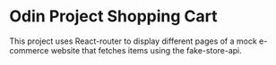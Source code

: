 # Odin Project Shopping Cart
This project uses React-router to display different pages of a mock e-commerce website that fetches items using the fake-store-api.
